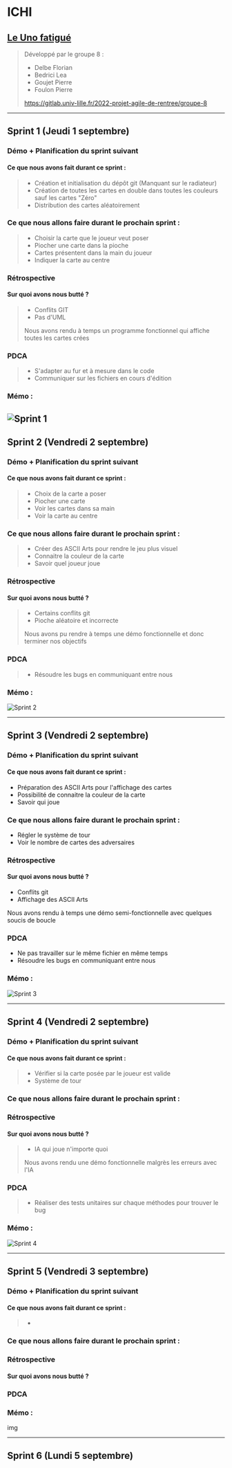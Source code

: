 # ICHI
## <u> Le Uno fatigué </u>

> Développé par le groupe 8 :
> -  Delbe Florian
> -  Bedrici Lea
> -  Goujet Pierre
> -  Foulon Pierre
>
> https://gitlab.univ-lille.fr/2022-projet-agile-de-rentree/groupe-8
---

## Sprint 1 (Jeudi 1 septembre)

### Démo + Planification du sprint suivant

#### Ce que nous avons fait durant ce sprint :
>- Création et initialisation du dépôt git (Manquant sur le radiateur)
>- Création de toutes les cartes en double dans toutes les couleurs sauf les cartes "Zéro"
>- Distribution des cartes aléatoirement

### Ce que nous allons faire durant le prochain sprint : 
>- Choisir la carte que le joueur veut poser
>- Piocher une carte dans la pioche
>- Cartes présentent dans la main du joueur
>- Indiquer la carte au centre

### Rétrospective
#### Sur quoi avons nous butté ?
>- Conflits GIT
>- Pas d'UML
>
> Nous avons rendu à temps un programme fonctionnel qui affiche toutes les cartes crées

### PDCA
>- S'adapter au fur et à mesure dans le code
>- Communiquer sur les fichiers en cours d'édition 

### Mémo : 
![Sprint 1](img/sprint1.jpg)
---

## Sprint 2 (Vendredi 2 septembre)

### Démo + Planification du sprint suivant

#### Ce que nous avons fait durant ce sprint :
>- Choix de la carte a poser
>- Piocher une carte
>- Voir les cartes dans sa main
>- Voir la carte au centre

### Ce que nous allons faire durant le prochain sprint : 
>- Créer des ASCII Arts pour rendre le jeu plus visuel
>- Connaitre la couleur de la carte
>- Savoir quel joueur joue

### Rétrospective
#### Sur quoi avons nous butté ?
>- Certains conflits git
>- Pioche aléatoire et incorrecte
>
>Nous avons pu rendre à temps une démo fonctionnelle et donc terminer nos objectifs


### PDCA
>- Résoudre les bugs en communiquant entre nous

### Mémo : 
![Sprint 2](img/sprint2.jpg)

---

## Sprint 3 (Vendredi 2 septembre)

### Démo + Planification du sprint suivant

#### Ce que nous avons fait durant ce sprint :
- Préparation des ASCII Arts pour l'affichage des cartes
- Possibilité de connaitre la couleur de la carte
- Savoir qui joue

### Ce que nous allons faire durant le prochain sprint : 
- Régler le système de tour
- Voir le nombre de cartes des adversaires

### Rétrospective
#### Sur quoi avons nous butté ?
- Conflits git
- Affichage des ASCII Arts

Nous avons rendu à temps une démo semi-fonctionnelle avec quelques soucis de boucle


### PDCA
- Ne pas travailler sur le même fichier en même temps
- Résoudre les bugs en communiquant entre nous


### Mémo : 
![Sprint 3](img/sprint3.jpg)

---

## Sprint 4 (Vendredi 2 septembre)

### Démo + Planification du sprint suivant

#### Ce que nous avons fait durant ce sprint :
>- Vérifier si la carte posée par le joueur est valide
>- Système de tour

### Ce que nous allons faire durant le prochain sprint : 


### Rétrospective
#### Sur quoi avons nous butté ?

>- IA qui joue n'importe quoi
>
>Nous avons rendu une démo fonctionnelle malgrès les erreurs avec l'IA

### PDCA
>- Réaliser des tests unitaires sur chaque méthodes pour trouver le bug

### Mémo : 
![Sprint 4](img/sprint4.jpg)

---

## Sprint 5 (Vendredi 3 septembre)

### Démo + Planification du sprint suivant

#### Ce que nous avons fait durant ce sprint :
> - 

### Ce que nous allons faire durant le prochain sprint : 


### Rétrospective
#### Sur quoi avons nous butté ?


### PDCA



### Mémo : 
img

---

## Sprint 6 (Lundi 5 septembre)